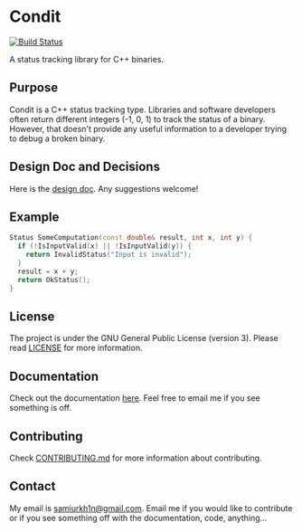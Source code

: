 # Condit
[![Build Status](https://travis-ci.org/samiurkh1n/Condit.svg?branch=master)](https://travis-ci.org/samiurkh1n/Condit)

A status tracking library for C++ binaries.

## Purpose
Condit is a C++ status tracking type. Libraries and software developers often
return different integers (-1, 0, 1) to track the status of a binary. However,
that doesn't provide any useful information to a developer trying to debug a
broken binary.

## Design Doc and Decisions
Here is the [design doc](https://goo.gl/LGaKtz). Any suggestions welcome!

## Example
```cpp
Status SomeComputation(const double& result, int x, int y) {
  if (!IsInputValid(x) || !IsInputValid(y)) {
    return InvalidStatus("Input is invalid");
  }
  result = x + y;
  return OkStatus();
}
```

## License
The project is under the GNU General Public License (version 3). Please read
[LICENSE](https://github.com/samiurkh1n/Condit/blob/master/LICENSE) for more information. 

## Documentation
Check out the documentation [here](http://condit.readthedocs.io/en/latest/).
Feel free to email me if you see something is off. 

## Contributing
Check [CONTRIBUTING.md](https://github.com/samiurkh1n/Condit/blob/master/CONTRIBUTING.md) for more information about contributing.

## Contact
My email is samiurkh1n@gmail.com. Email me if you would like to contribute
or if you see something off with the documentation, code, anything...